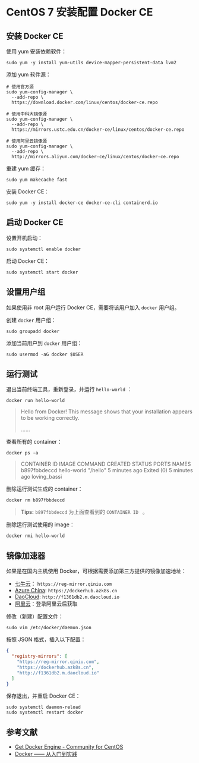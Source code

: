 # CentOS 7 安装配置 Docker CE

## 安装 Docker CE

使用 yum 安装依赖软件：

```shell
sudo yum -y install yum-utils device-mapper-persistent-data lvm2
```

添加 yum 软件源：

```shell
# 使用官方源
sudo yum-config-manager \
  --add-repo \
  https://download.docker.com/linux/centos/docker-ce.repo

# 使用中科大镜像源
sudo yum-config-manager \
  --add-repo \
  https://mirrors.ustc.edu.cn/docker-ce/linux/centos/docker-ce.repo

# 使用阿里云镜像源
sudo yum-config-manager \
  --add-repo \
  http://mirrors.aliyun.com/docker-ce/linux/centos/docker-ce.repo
```

重建 yum 缓存：

```shell
sudo yum makecache fast
```

安装 Docker CE：

```shell
sudo yum -y install docker-ce docker-ce-cli containerd.io
```

## 启动 Docker CE

设置开机启动：

```shell
sudo systemctl enable docker
```

启动 Docker CE：

```shell
sudo systemctl start docker
```

## 设置用户组

如果使用非 root 用户运行 Docker CE，需要将该用户加入 `docker` 用户组。

创建 `docker` 用户组：

```shell
sudo groupadd docker
```

添加当前用户到 `docker` 用户组：

```shell
sudo usermod -aG docker $USER
```

## 运行测试

退出当前终端工具，重新登录，并运行 `hello-world` ：

```shell
docker run hello-world
```

> Hello from Docker!
> This message shows that your installation appears to be working correctly.
>
> ......

查看所有的 container：

```shell
docker ps -a
```

> CONTAINER ID        IMAGE               COMMAND             CREATED             STATUS                      PORTS               NAMES
> b897fbbdeccd        hello-world         "/hello"            5 minutes ago       Exited (0) 5 minutes ago                        loving_bassi

删除运行测试生成的 container：

```shell
docker rm b897fbbdeccd
```

> **Tips:** `b897fbbdeccd` 为上面查看到的 `CONTAINER ID ` 。

删除运行测试使用的 image：

```shell
docker rmi hello-world
```

## 镜像加速器

如果是在国内主机使用 Docker，可根据需要添加第三方提供的镜像加速地址：

- [七牛云](https://kirk-enterprise.github.io/hub-docs/#/user-guide/mirror)： `https://reg-mirror.qiniu.com`
- [Azure China](https://github.com/Azure/container-service-for-azure-china/blob/master/aks/README.md#22-container-registry-proxy):  `https://dockerhub.azk8s.cn`
- [DaoCloud](https://www.daocloud.io/mirror): `http://f1361db2.m.daocloud.io`
- [阿里云](https://cr.console.aliyun.com/cn-shanghai/instances/mirrors)：登录阿里云后获取

修改（新建）配置文件：

```shell
sudo vim /etc/docker/daemon.json
```

按照 JSON 格式，插入以下配置：

```json
{
  "registry-mirrors": [
    "https://reg-mirror.qiniu.com",
    "https://dockerhub.azk8s.cn",
    "http://f1361db2.m.daocloud.io"
  ]
}
```

保存退出，并重启 Docker CE：

```shell
sudo systemctl daemon-reload
sudo systemctl restart docker
```

## 参考文献

* [Get Docker Engine - Community for CentOS](https://docs.docker.com/install/linux/docker-ce/centos/)
* [Docker —— 从入门到实践](https://legacy.gitbook.com/book/yeasy/docker_practice/details)

